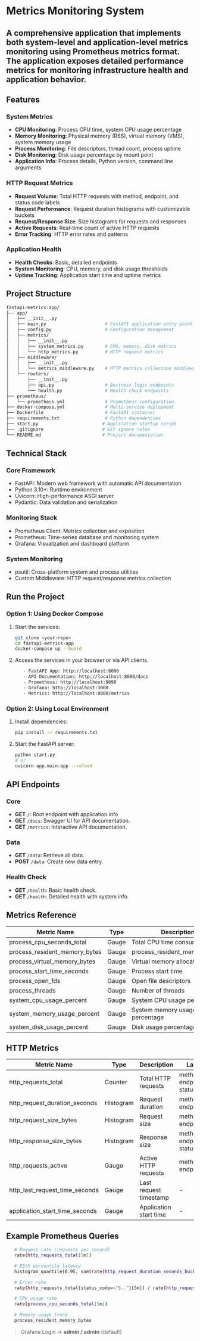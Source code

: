# Metrics Monitoring System
## A comprehensive application that implements both system-level and application-level metrics monitoring using Prometheus metrics format. The application exposes detailed performance metrics for monitoring infrastructure health and application behavior.

## Features
### System Metrics
- **CPU Monitoring**: Process CPU time, system CPU usage percentage
- **Memory Monitoring**: Physical memory (RSS), virtual memory (VMS), system memory usage
- **Process Monitoring**: File descriptors, thread count, process uptime
- **Disk Monitoring**: Disk usage percentage by mount point
- **Application Info**: Process details, Python version, command line arguments
### HTTP Request Metrics
- **Request Volume**: Total HTTP requests with method, endpoint, and status code labels
- **Request Performance**: Request duration histograms with customizable buckets
- **Request/Response Size**: Size histograms for requests and responses
- **Active Requests**: Real-time count of active HTTP requests
- **Error Tracking**: HTTP error rates and patterns

### Application Health
- **Health Checks**: Basic, detailed endpoints
- **System Monitoring**: CPU, memory, and disk usage thresholds
- **Uptime Tracking**: Application start time and uptime metrics

## Project Structure
```bash
fastapi-metrics-app/
├── app/
│   ├── __init__.py
│   ├── main.py                      # FastAPI application entry point
│   ├── config.py                    # Configuration management
│   ├── metrics/
│   │   ├── __init__.py
│   │   ├── system_metrics.py        # CPU, memory, disk metrics
│   │   └── http_metrics.py          # HTTP request metrics
│   ├── middleware/
│   │   ├── __init__.py
│   │   └── metrics_middleware.py    # HTTP metrics collection middleware
│   └── routers/
│       ├── __init__.py
│       ├── api.py                   # Business logic endpoints
│       └── health.py                # Health check endpoints
├── prometheus/
│   └── prometheus.yml               # Prometheus configuration
├── docker-compose.yml               # Multi-service deployment
├── Dockerfile                       # FastAPI container
├── requirements.txt                 # Python dependencies
├── start.py                        # Application startup script
├── .gitignore                      # Git ignore rules
└── README.md                       # Project documentation
```

## Technical Stack

### Core Framework
- FastAPI: Modern web framework with automatic API documentation
- Python 3.10+: Runtime environment
- Uvicorn: High-performance ASGI server
- Pydantic: Data validation and serialization

### Monitoring Stack
- Prometheus Client: Metrics collection and exposition
- Prometheus: Time-series database and monitoring system
- Grafana: Visualization and dashboard platform

### System Monitoring
- psutil: Cross-platform system and process utilities
- Custom Middleware: HTTP request/response metrics collection

## Run the Project

### Option 1: Using Docker Compose
1. Start the services:

   ```bash
   git clone <your-repo>
   cd fastapi-metrics-app
   docker-compose up --build
   ```
2. Access the services in your browser or via API clients.

   ```bash
      - FastAPI App: http://localhost:8000
      - API Documentation: http://localhost:8000/docs
      - Prometheus: http://localhost:9090
      - Grafana: http://localhost:3000
      - Metrics: http://localhost:8000/metrics
   ```


### Option 2: Using Local Environment
1. Install dependencies:

   ```bash
   pip install -r requirements.txt
   ```
2. Start the FastAPI server:
   ```bash
   python start.py
   # or
   uvicorn app.main:app --reload
   ```

## API Endpoints

### Core
- **GET** `/`: Root endpoint with application info
- **GET** `/docs`: Swagger UI for API documentation.
- **GET** `/metrics`:  Interactive API documentation.

### Data
- **GET** `/data`: Retrieve all data.
- **POST** `/data`: Create new data entry.

### Health Check
- **GET** `/health`: Basic health check.
- **GET** `/health`: Detailed health with system info.



## Metrics Reference

| Metric Name       | Type       | Description                       | Labels                       |
|---------------|------------|-----------------------------------|------------------------------|
| process_cpu_seconds_total   | Gauge      | Total CPU time consumed       | -                |
| process_resident_memory_bytes | Gauge    | process_resident_memory_bytes              | - |
| process_virtual_memory_bytes | Gauge    | Virtual memory allocated     | -                |
| process_start_time_seconds   | Gauge      | Process start time            | -                |
| process_open_fds             | Gauge      | Open file descriptors         | -                |
| process_threads              | Gauge      | Number of threads             | -                |
| system_cpu_usage_percent     | Gauge      | System CPU usage percentage   | -                |
| system_memory_usage_percent  | Gauge      | System memory usage percentage| -                |
| system_disk_usage_percent    | Gauge      | Disk usage percentage         | mountpoint                  |


## HTTP Metrics
| Metric Name                | Type       | Description                       | Labels                       |
|----------------------------|------------|-----------------------------------|------------------------------|
| http_requests_total        | Counter    | Total HTTP requests               | method, endpoint, status_code |
| http_request_duration_seconds | Histogram | Request duration                  | method, endpoint            |
| http_request_size_bytes    | Histogram  | Request size                      | method, endpoint            |
| http_response_size_bytes   | Histogram  | Response size                     | method, endpoint, status_code |
| http_requests_active       | Gauge      | Active HTTP requests              | method, endpoint |
| http_last_request_time_seconds | Gauge  | Last request timestamp            | -                            | 
| application_start_time_seconds | Gauge | Application start time            | -                            |

## Example Prometheus Queries

```bash
   # Request rate (requests per second)
   rate(http_requests_total[5m])

   # 95th percentile latency
   histogram_quantile(0.95, sum(rate(http_request_duration_seconds_bucket[5m])) by (le))

   # Error rate
   rate(http_requests_total{status_code=~"5.."}[5m]) / rate(http_requests_total[5m])

   # CPU usage rate
   rate(process_cpu_seconds_total[5m])

   # Memory usage trend
   process_resident_memory_bytes
```

> Grafana Login → **admin / admin** (default)

